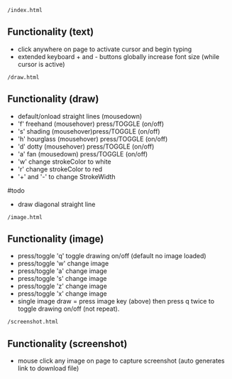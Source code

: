 `/index.html`
## Functionality (text)
- click anywhere on page to activate cursor and begin typing 
- extended keyboard + and - buttons globally increase font size (while cursor is active)

`/draw.html`
## Functionality (draw)
- default/onload straight lines (mousedown)
- 'f' freehand (mousehover) press/TOGGLE (on/off) 
- 's' shading (mousehover)press/TOGGLE (on/off) 
- 'h' hourglass (mousehover) press/TOGGLE (on/off) 
- 'd' dotty (mousehover) press/TOGGLE (on/off) 
- 'a' fan (mousedown) press/TOGGLE (on/off)
- 'w' change strokeColor to white
- 'r' change strokeColor to red
- '+' and '-' to change StrokeWidth

#todo
- draw diagonal straight line


`/image.html`
## Functionality (image)
- press/toggle 'q' toggle drawing on/off (default no image loaded)
- press/toggle 'w' change image
- press/toggle 'a' change image
- press/toggle 's' change image
- press/toggle 'z' change image
- press/toggle 'x' change image
- single image draw = press image key (above) then press q twice to toggle drawing on/off (not repeat).

`/screenshot.html`
## Functionality (screenshot)
- mouse click any image on page to capture screenshot (auto generates link to download file)


